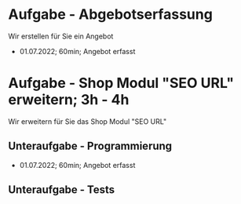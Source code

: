 # Aufgabe - Abgebotserfassung
Wir erstellen für Sie ein Angebot

- 01.07.2022; 60min; Angebot erfasst

# Aufgabe - Shop Modul "SEO URL" erweitern; 3h - 4h
Wir erweitern für Sie das Shop Modul "SEO URL"

## Unteraufgabe - Programmierung

- 01.07.2022; 60min; Angebot erfasst

## Unteraufgabe - Tests

